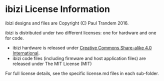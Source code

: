 ibizi License Information
============================

ibizi designs and files are Copyright (C) Paul Trandem 2016.

ibizi is distributed under two different licenses: one for hardware and one for code.

* ibizi hardware is released under [Creative Commons Share-alike 4.0 International](http://creativecommons.org/licenses/by-sa/4.0/).
* ibizi code files (including firmware and host application files) are released under The MIT License (MIT)


For full license details, see the specific license.md files in each sub-folder.
